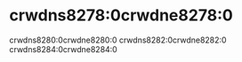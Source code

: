 # crwdns8278:0crwdne8278:0

crwdns8280:0crwdne8280:0 crwdns8282:0crwdne8282:0 crwdns8284:0crwdne8284:0
